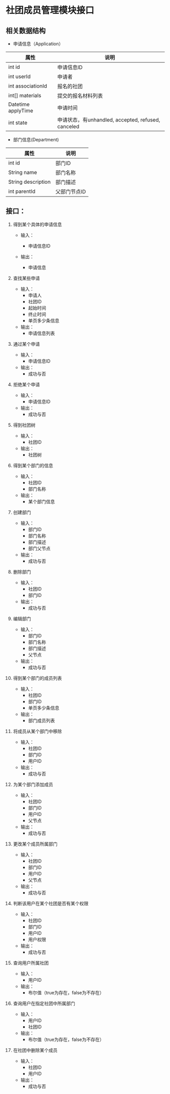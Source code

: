 # 社团成员管理模块接口

## 相关数据结构

- 申请信息（Application）

| 属性               | 说明                                               |
| ------------------ | -------------------------------------------------- |
| int id             | 申请信息ID                                         |
| int userId         | 申请者                                             |
| int associationId  | 报名的社团                                         |
| int[] materials    | 提交的报名材料列表                                 |
| Datetime applyTime | 申请时间                                           |
| int state          | 申请状态，有unhandled, accepted, refused, canceled |

- 部门信息(Department)

| 属性               | 说明         |
| ------------------ | ------------ |
| int id             | 部门ID       |
| String name        | 部门名称     |
| String description | 部门描述     |
| int parentId       | 父部门节点ID |

## 接口：

1. 得到某个具体的申请信息

   - 输入：
     - 申请信息ID

   - 输出：
     - 申请信息
2. 查找某些申请

   - 输入：
     - 申请人
     - 社团ID
     - 起始时间
     - 终止时间
     - 单页多少条信息
   - 输出：
     - 申请信息列表
3. 通过某个申请

   - 输入：
     - 申请信息ID
   - 输出：
     - 成功与否
4. 拒绝某个申请

   - 输入：
     - 申请信息ID
   - 输出：
     - 成功与否
5. 得到社团树

   - 输入：
     - 社团ID
   - 输出：
     - 社团树
6. 得到某个部门的信息

   - 输入：
     - 社团ID
     - 部门名称
   - 输出：
     - 某个部门信息
7. 创建部门

   - 输入：
     - 部门ID
     - 部门名称
     - 部门描述
     - 部门父节点
   - 输出：
     - 成功与否
8. 删除部门

   - 输入：
     - 社团ID
     - 部门ID
   - 输出：
     - 成功与否
9. 编辑部门

   - 输入：
     - 部门ID
     - 部门名称
     - 部门描述
     - 父节点
   - 输出：
     - 成功与否
10. 得到某个部门的成员列表

    - 输入：
      - 社团ID
      - 部门ID
      - 单页多少条信息
    - 输出：
      - 部门成员列表
11. 将成员从某个部门中移除

    - 输入：
      - 社团ID
      - 部门ID
      - 用户ID
    - 输出：
      - 成功与否
12. 为某个部门添加成员

    - 输入：
      - 社团ID
      - 部门ID
      - 用户ID
      - 父节点
    - 输出：
      - 成功与否
13. 更改某个成员所属部门

    - 输入：
      - 社团ID
      - 部门ID
      - 用户ID
      - 父节点
    - 输出：
      - 成功与否
14. 判断该用户在某个社团是否有某个权限

    - 输入：
      - 社团ID
      - 部门ID
      - 用户ID
      - 用户权限
    - 输出：
      - 成功与否
15. 查询用户所属社团
    - 输入：
      - 用户ID
    - 输出：
      - 布尔值（true为存在，false为不存在）
16. 查询用户在指定社团中所属部门
    - 输入：
      - 用户ID
      - 社团ID
    - 输出：
      - 布尔值（true为存在，false为不存在）
17. 在社团中删除某个成员
    - 输入：
      - 社团ID
      - 用户ID
    - 输出：
      - 成功与否